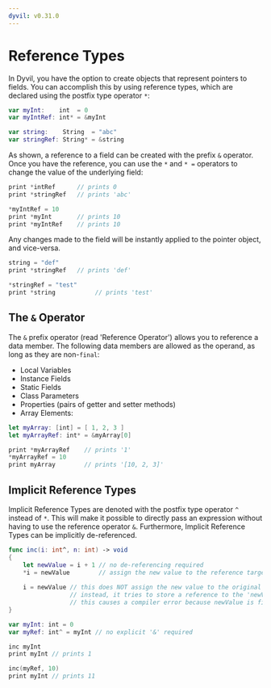 ```yaml
---
dyvil: v0.31.0
---
```


# Reference Types

In Dyvil, you have the option to create objects that represent pointers to fields. You can accomplish this by using reference types, which are declared using the postfix type operator `*`:

```swift
var myInt:    int  = 0
var myIntRef: int* = &myInt

var string:    String  = "abc"
var stringRef: String* = &string
```

As shown, a reference to a field can be created with the prefix `&` operator. Once you have the reference, you can use the `*` and `* =` operators to change the value of the underlying field:

```swift
print *intRef      // prints 0
print *stringRef   // prints 'abc'

*myIntRef = 10
print *myInt       // prints 10
print *myIntRef    // prints 10
```

Any changes made to the field will be instantly applied to the pointer object, and vice-versa.

```swift
string = "def"
print *stringRef   // prints 'def'

*stringRef = "test"
print *string           // prints 'test'
```

## The `&` Operator

The `&` prefix operator \(read 'Reference Operator'\) allows you to reference a data member. The following data members are allowed as the operand, as long as they are non-`final`:

* Local Variables
* Instance Fields
* Static Fields
* Class Parameters
* Properties \(pairs of getter and setter methods\)
* Array Elements:

```swift
let myArray: [int] = [ 1, 2, 3 ]
let myArrayRef: int* = &myArray[0]

print *myArrayRef    // prints '1'
*myArrayRef = 10
print myArray        // prints '[10, 2, 3]'
```

## Implicit Reference Types

Implicit Reference Types are denoted with the postfix type operator `^` instead of `*`. This will make it possible to directly pass an expression without having to use the reference operator `&`. Furthermore, Implicit Reference Types can be implicitly de-referenced.

```swift
func inc(i: int^, n: int) -> void
{
    let newValue = i + 1 // no de-referencing required
    *i = newValue        // assign the new value to the reference target
    
    i = newValue // this does NOT assign the new value to the original variable
                 // instead, it tries to store a reference to the 'newValue' variable to i
                 // this causes a compiler error because newValue is final
}

var myInt: int = 0
var myRef: int^ = myInt // no explicit '&' required

inc myInt
print myInt // prints 1

inc(myRef, 10)
print myInt // prints 11
```



